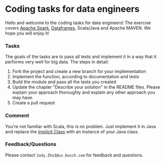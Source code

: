 # Coding tasks for data engineers

Hello and welcome to the coding tasks for data engineers! The exercise covers [Apache Spark](http://spark.apache.org/docs/latest/quick-start.html), [Dataframes](http://spark.apache.org/docs/latest/sql-programming-guide.html), Scala/Java and Apache MAVEN. We hope you will enjoy it!

### Tasks

The goals of the tasks are to pass all tests and implement it in a way that it performs very well for big data. The steps in detail:

1. Fork the project and create a new branch for your implementation
2. Implement the function, according to documentation and tests
3. Build the module and pass all the tests you created
4. Update the chapter "Describe your solution" in the README files. Please explain your approach thoroughly and explain any other approach you may have.
5. Create a pull request

### Comment

You're not familiar with Scala, this is no problem. Just implement it in Java and replace the [Implicit Class](http://docs.scala-lang.org/overviews/core/implicit-classes.html) with an instance of your Java class.

### Feedback/Questions

Please contact `Judy.Zhu3@us.bosch.com` for feedback and questions.

